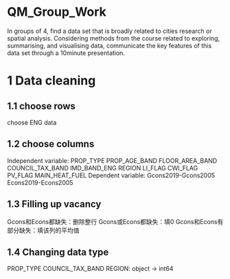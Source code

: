 # QM_Group_Work
In groups of 4, find a data set that is broadly related to cities research or spatial analysis. Considering methods from the course related to exploring, summarising, and visualising data, communicate the key features of this data set through a 10minute presentation.
# 1 Data cleaning
## 1.1 choose rows
choose ENG data
## 1.2 choose columns
Independent variable: PROP_TYPE	PROP_AGE_BAND	FLOOR_AREA_BAND	COUNCIL_TAX_BAND	IMD_BAND_ENG REGION	LI_FLAG CWI_FLAG PV_FLAG MAIN_HEAT_FUEL
Dependent variable: Gcons2019-Gcons2005 Econs2019-Econs2005
## 1.3 Filling up vacancy
Gcons和Econs都缺失：删除整行
Gcons或Econs都缺失：填0
Gcons和Econs有部分缺失：填该列的平均值
## 1.4 Changing data type
PROP_TYPE COUNCIL_TAX_BAND REGION: object -> int64
